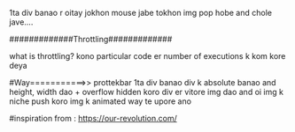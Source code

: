 1ta div banao r oitay jokhon mouse jabe tokhon img pop hobe and chole jave....

#############Throttling#############

what is throttling?
kono particular code er number of executions k kom kore deya


#Way===========>>
prottekbar 1ta div banao
div k absolute banao and height, width dao + overflow hidden koro
div er vitore img dao and oi img k niche push koro
img k animated way te upore ano




#inspiration from : https://our-revolution.com/